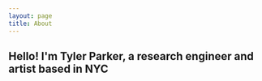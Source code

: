 ```yaml
---
layout: page
title: About
---
```


## Hello! I'm <span class="emphasis">Tyler Parker</span>, a <span class="emphasis">research engineer</span> and <span class="emphasis">artist</span> based in NYC

